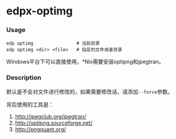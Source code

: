 edpx-optimg
===========

### Usage

```
edp optimg                # 当前目录
edp optimg <dir> <file>   # 指定的文件或者目录
```

Windows平台下可以直接使用，*Nix需要安装optipng和jpegtran。

### Description

默认是不会对文件进行修改的，如果需要修改话，请添加`--force`参数。

背后使用的工具是：

1. <http://jpegclub.org/jpegtran/>
2. <http://optipng.sourceforge.net/>
3. <http://pngquant.org/>